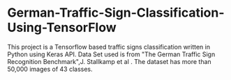 # German-Traffic-Sign-Classification-Using-TensorFlow
This project is a Tensorflow based traffic signs classification written in Python using Keras API. Data Set used is from "The German Traffic Sign Recognition Benchmark",J. Stallkamp et al . The dataset has more than 50,000 images of 43 classes.

